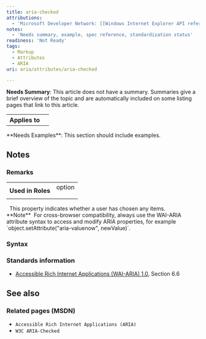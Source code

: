 ```yaml
---
title: aria-checked
attributions:
  - 'Microsoft Developer Network: [[Windows Internet Explorer API reference](http://msdn.microsoft.com/en-us/library/ie/hh828809%28v=vs.85%29.aspx) Article]'
notes:
  - 'Needs summary, example, spec reference, standardization status'
readiness: 'Not Ready'
tags:
  - Markup
  - Attributes
  - ARIA
uri: aria/attributes/aria-checked

---
```

**Needs Summary**: This article does not have a summary. Summaries give a brief overview of the topic and are automatically included on some listing pages that link to this article.

<table class="wikitable">
<tr>
<th>
Applies to

</th>
<td>
</td>
</tr>
</table>
**Needs Examples**: This section should include examples.

## <span>Notes</span>

### <span>Remarks</span>

<table class="wikitable">
<tr>
<th>
Used in Roles

</th>
<td>
<dl>

<dt>
option

</dt>
</dl>
</td>
</tr>
</table>
  This property indicates whether a user has chosen any items. **Note**  For cross-browser compatibility, always use the WAI-ARIA attribute syntax to access and modify ARIA properties, for example `object.setAttribute("aria-valuenow", newValue)`.

### <span>Syntax</span>

### <span>Standards information</span>

-   [Accessible Rich Internet Applications (WAI-ARIA) 1.0](http://go.microsoft.com/fwlink/p/?linkid=203793), Section 6.6

## <span>See also</span>

### <span>Related pages (MSDN)</span>

-   `Accessible Rich Internet Applications (ARIA)`
-   `W3C ARIA-Checked`
